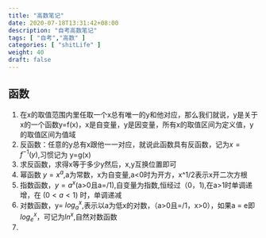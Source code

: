 ```yaml
---
title: "高数笔记"
date: 2020-07-18T13:31:42+08:00
description: "自考高数笔记"
tags: [ "自考","高数" ]
categories: [ "shitLife" ]
weight: 40
draft: false
---
```


## 函数
1. 在x的取值范围内里任取一个x总有唯一的y和他对应，那么我们就说，y是关于x的一个函数y=f(x)，x是自变量，y是因变量，所有x的取值区间为定义值，y的取值区间为值域
2. 反函数：任意的y总有x跟他一一对应，就说此函数具有反函数，记为$x=f^{-1}(y)$,习惯记为 y=g(x)
3. 求反函数，求得x等于多少y然后，x,y互换位置即可
4. 幂函数 $y = x^a$,a为常数，x为自变量,a<0时为开方，x^1/2表示x开二次方根
5. 指数函数，$y = a^x$(a>0且a=/1),自变量为指数,恒经过（0，1),在a>1时单调递增，在 $(0<a<1)$ 时，单调递减
6. 对数函数，y= $log_a^x$,表示以a为低x的对数，（a>0且=/1，x>0），如果a = e即$log_e^x$，可记为$ln^x$,自然对数函数
7. 

